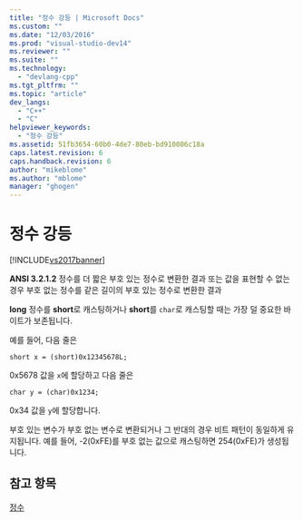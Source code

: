 ```yaml
---
title: "정수 강등 | Microsoft Docs"
ms.custom: ""
ms.date: "12/03/2016"
ms.prod: "visual-studio-dev14"
ms.reviewer: ""
ms.suite: ""
ms.technology: 
  - "devlang-cpp"
ms.tgt_pltfrm: ""
ms.topic: "article"
dev_langs: 
  - "C++"
  - "C"
helpviewer_keywords: 
  - "정수 강등"
ms.assetid: 51fb3654-60b0-4de7-80eb-bd910086c18a
caps.latest.revision: 6
caps.handback.revision: 6
author: "mikeblome"
ms.author: "mblome"
manager: "ghogen"
---
```

# 정수 강등
[!INCLUDE[vs2017banner](../assembler/inline/includes/vs2017banner.md)]

**ANSI 3.2.1.2** 정수를 더 짧은 부호 있는 정수로 변환한 결과 또는 값을 표현할 수 없는 경우 부호 없는 정수를 같은 길이의 부호 있는 정수로 변환한 결과  
  
 **long** 정수를 **short**로 캐스팅하거나 **short**를 `char`로 캐스팅할 때는 가장 덜 중요한 바이트가 보존됩니다.  
  
 예를 들어, 다음 줄은  
  
```  
short x = (short)0x12345678L;  
```  
  
 0x5678 값을 `x`에 할당하고 다음 줄은  
  
```  
char y = (char)0x1234;  
```  
  
 0x34 값을 `y`에 할당합니다.  
  
 부호 있는 변수가 부호 없는 변수로 변환되거나 그 반대의 경우 비트 패턴이 동일하게 유지됩니다.  예를 들어, \-2\(0xFE\)를 부호 없는 값으로 캐스팅하면 254\(0xFE\)가 생성됩니다.  
  
## 참고 항목  
 [정수](../c-language/integers.md)